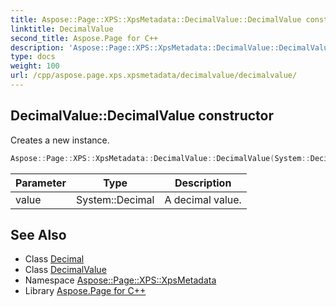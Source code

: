```yaml
---
title: Aspose::Page::XPS::XpsMetadata::DecimalValue::DecimalValue constructor
linktitle: DecimalValue
second_title: Aspose.Page for C++
description: 'Aspose::Page::XPS::XpsMetadata::DecimalValue::DecimalValue constructor. Creates a new instance in C++.'
type: docs
weight: 100
url: /cpp/aspose.page.xps.xpsmetadata/decimalvalue/decimalvalue/
---
```

## DecimalValue::DecimalValue constructor


Creates a new instance.

```cpp
Aspose::Page::XPS::XpsMetadata::DecimalValue::DecimalValue(System::Decimal value)
```


| Parameter | Type | Description |
| --- | --- | --- |
| value | System::Decimal | A decimal value. |

## See Also

* Class [Decimal](../../../system/decimal/)
* Class [DecimalValue](../)
* Namespace [Aspose::Page::XPS::XpsMetadata](../../)
* Library [Aspose.Page for C++](../../../)
